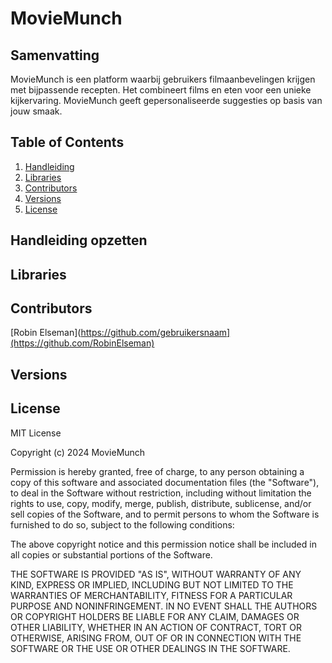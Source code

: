 # MovieMunch

## Samenvatting
MovieMunch is een platform waarbij gebruikers filmaanbevelingen krijgen met bijpassende recepten. Het combineert films en eten voor een unieke kijkervaring. MovieMunch geeft gepersonaliseerde suggesties op basis van jouw smaak.

## Table of Contents
1. [Handleiding](#handleiding)
2. [Libraries](#libraries)
3. [Contributors](#contributors)
4. [Versions](#versions)
5. [License](#license)

## Handleiding opzetten

## Libraries

## Contributors
[Robin Elseman](https://github.com/gebruikersnaam](https://github.com/RobinElseman)

## Versions

## License
MIT License

Copyright (c) 2024 MovieMunch

Permission is hereby granted, free of charge, to any person obtaining a copy
of this software and associated documentation files (the "Software"), to deal
in the Software without restriction, including without limitation the rights
to use, copy, modify, merge, publish, distribute, sublicense, and/or sell
copies of the Software, and to permit persons to whom the Software is
furnished to do so, subject to the following conditions:

The above copyright notice and this permission notice shall be included in all
copies or substantial portions of the Software.

THE SOFTWARE IS PROVIDED "AS IS", WITHOUT WARRANTY OF ANY KIND, EXPRESS OR
IMPLIED, INCLUDING BUT NOT LIMITED TO THE WARRANTIES OF MERCHANTABILITY,
FITNESS FOR A PARTICULAR PURPOSE AND NONINFRINGEMENT. IN NO EVENT SHALL THE
AUTHORS OR COPYRIGHT HOLDERS BE LIABLE FOR ANY CLAIM, DAMAGES OR OTHER
LIABILITY, WHETHER IN AN ACTION OF CONTRACT, TORT OR OTHERWISE, ARISING FROM,
OUT OF OR IN CONNECTION WITH THE SOFTWARE OR THE USE OR OTHER DEALINGS IN THE
SOFTWARE.


